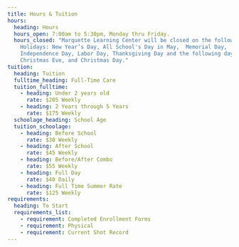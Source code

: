 ```yaml
---
title: Hours & Tuition
hours:
  heading: Hours
  hours_open: 7:00am to 5:30pm, Monday thru Friday.
  hours_closed: "Marquette Learning Center will be closed on the following
    Holidays: New Year’s Day, All School's Day in May,  Memorial Day,
    Independence Day, Labor Day, Thanksgiving Day and the following day,
    Christmas Eve, and Christmas Day."
tuition:
  heading: Tuition
  fulltime_heading: Full-Time Care
  tuition_fulltime:
    - heading: Under 2 years old
      rate: $205 Weekly
    - heading: 2 Years through 5 Years
      rate: $175 Weekly
  schoolage_heading: School Age
  tuition_schoolage:
    - heading: Before School
      rate: $30 Weekly
    - heading: After School
      rate: $45 Weekly
    - heading: Before/After Combo
      rate: $55 Weekly
    - heading: Full Day
      rate: $40 Daily
    - heading: Full Time Summer Rate
      rate: $125 Weekly
requirements:
  heading: To Start
  requirements_list:
    - requirement: Completed Enrollment Forms
    - requirement: Physical
    - requirement: Current Shot Record
---
```

